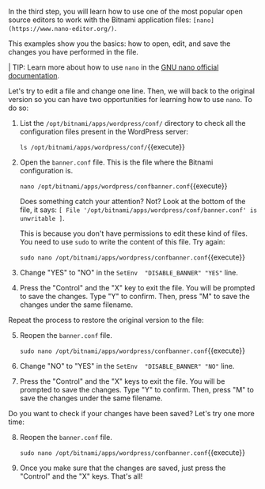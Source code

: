 In the third step, you will learn how to use one of the most popular open source editors to work with the Bitnami application files: `[nano](https://www.nano-editor.org/)`.

This examples show you the basics: how to open, edit, and save the changes you have performed in the file. 

| TIP: Learn more about how to use `nano` in the [GNU nano official documentation](https://www.nano-editor.org/docs.php).

Let's try to edit a file and change one line. Then, we will back to the original version so you can have two opportunities for learning how to use `nano`. To do so:

1. List the `/opt/bitnami/apps/wordpress/conf/` directory to check all the configuration files present in the WordPress server:

   `ls /opt/bitnami/apps/wordpress/conf/`{{execute}}

2. Open the `banner.conf` file. This is the file where the Bitnami configuration is.

   `nano /opt/bitnami/apps/wordpress/confbanner.conf`{{execute}}

   Does something catch your attention? Not? Look at the bottom of the file, it says: `[ File '/opt/bitnami/apps/wordpress/conf/banner.conf' is unwritable ]`.

   This is because you don't have permissions to edit these kind of files. You need to use `sudo` to write the content of this file. Try again: 

   `sudo nano /opt/bitnami/apps/wordpress/confbanner.conf`{{execute}}

3. Change "YES" to "NO" in the `SetEnv  "DISABLE_BANNER" "YES"` line. 
4. Press the "Control" and the "X" key to exit the file. You will be prompted to save the changes. Type "Y" to confirm. Then, press "M" to save the changes under the same filename. 

Repeat the process to restore the original version to the file: 

5. Reopen the `banner.conf` file.

   `sudo nano /opt/bitnami/apps/wordpress/confbanner.conf`{{execute}}

6. Change "NO" to "YES" in the `SetEnv  "DISABLE_BANNER" "NO"` line. 
7. Press the "Control" and the "X" keys to exit the file. You will be prompted to save the changes. Type "Y" to confirm. Then, press "M" to save the changes under the same filename. 

Do you want to check if your changes have been saved? Let's try one more time:

8. Reopen the `banner.conf` file.

   `sudo nano /opt/bitnami/apps/wordpress/confbanner.conf`{{execute}}

9. Once you make sure that the changes are saved, just press the "Control" and the "X" keys. That's all!
